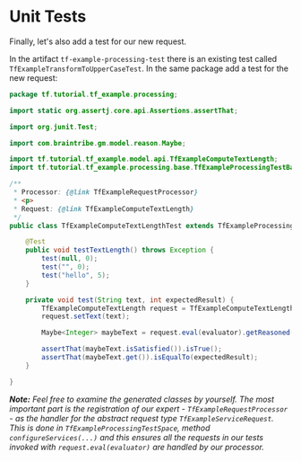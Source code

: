# Unit Tests

Finally, let's also add a test for our new request.

In the artifact `tf-example-processing-test` there is an existing test called `TfExampleTransformToUpperCaseTest`. In the same package add a test for the new request:

```java
package tf.tutorial.tf_example.processing;

import static org.assertj.core.api.Assertions.assertThat;

import org.junit.Test;

import com.braintribe.gm.model.reason.Maybe;

import tf.tutorial.tf_example.model.api.TfExampleComputeTextLength;
import tf.tutorial.tf_example.processing.base.TfExampleProcessingTestBase;

/**
 * Processor: {@link TfExampleRequestProcessor}
 * <p>
 * Request: {@link TfExampleComputeTextLength}
 */
public class TfExampleComputeTextLengthTest extends TfExampleProcessingTestBase {

	@Test
	public void testTextLength() throws Exception {
		test(null, 0);
		test("", 0);
		test("hello", 5);
	}

	private void test(String text, int expectedResult) {
		TfExampleComputeTextLength request = TfExampleComputeTextLength.T.create();
		request.setText(text);

		Maybe<Integer> maybeText = request.eval(evaluator).getReasoned();

		assertThat(maybeText.isSatisfied()).isTrue();
		assertThat(maybeText.get()).isEqualTo(expectedResult);
	}

}
```

_**Note:** Feel free to examine the generated classes by yourself. The most important part is the registration of our expert - `TfExampleRequestProcessor` - as the handler for the abstract request type `TfExampleServiceRequest`. This is done in `TfExampleProcessingTestSpace`, method `configureServices(...)` and this ensures all the requests in our tests invoked with `request.eval(evaluator)` are handled by our processor._